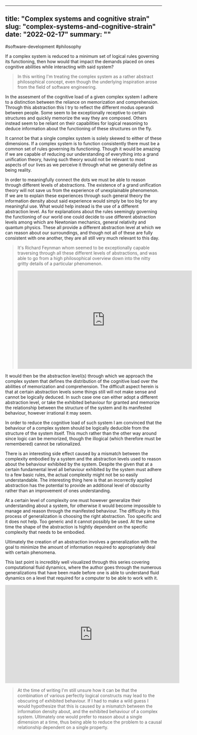 
---
title: "Complex systems and cognitive strain"
slug: "complex-systems-and-cognitive-strain"
date: "2022-02-17"
summary: ""
---

#software-development #philosophy

If a complex system is reduced to a minimum set of logical rules governing its functioning, then how would that impact the demands placed on ones cognitive abilities while interacting with said system?

> In this writing I'm treating the complex system as a rather abstract philosophical concept, even though the underlying inspiration arose from the field of software engineering.

In the assesment of the cognitive load of a given complex system I adhere to a distinction between the reliance on memorization and comprehension. Through this abstraction this I try to reflect the different modus operandi between people. Some seem to be exceptionally receptive to certain structures and quickly memorize the way they are composed. Others instead seem to be reliant on their capabilities for logical reasoning to deduce information about the functioning of these structures on the fly.

It cannot be that a single complex system is solely skewed to either of these dimensions. If a complex system is to function consistently there must be a common set of rules governing its functioning. Though it would be amazing if we are capable of reducing our understanding of everything into a grand unification theory, having such theory would not be relevant to most aspects of our lives as we perceive it through what we generally define as being reality.

In order to meaningfully connect the dots we must be able to reason through different levels of abstractions. The existence of a grand unification theory will not save us from the experience of unexplainable phenomenon. If we are to explain these experiences through such general theory the information density about said experience would simply be too big for any meaningful use. What would help instead is the use of a different abstraction level. As for explanations about the rules seemingly governing the functioning of our world one could decide to use different abstraction levels among which are Newtonian mechanics, general relativity and quantum physics. These all provide a different abstraction level at which we can reason about our surroundings, and though not all of these are fully consistent with one another, they are all still very much relevant to this day.

> It's Richard Feynman whom seemed to be exceptionally capable traversing through all these different levels of abstractions, and was able to go from a high philosophical overview down into the nitty gritty details of a particular phenomenon.
> <iframe width="560" height="315" src="https://www.youtube-nocookie.com/embed/36GT2zI8lVA" title="YouTube video player" frameborder="0" allow="accelerometer; autoplay; clipboard-write; encrypted-media; gyroscope; picture-in-picture" allowfullscreen></iframe>

It would then be the abstraction level(s) through which we approach the complex system that defines the distribution of the cognitive load over the abilities of memorization and comprehension. The difficult aspect herein is that at certain abstraction levels some things still will not make sense and cannot be logically deduced. In such case one can either adopt a different abstraction level, or take the exhibited behaviour for granted and memorize the relationship between the structure of the system and its manifested behaviour, however irrational it may seem. 

In order to reduce the cognitive load of such system I am convinced that the behaviour of a complex system should be logically deducible from the structure of the system itself. This much rather than the other way around since logic can be memorized, though the illogical (which therefore must be remembered) cannot be rationalized.

There is an interesting side effect caused by a mismatch between the complexity embodied by a system and the abstraction levels used to reason about the behaviour exhibited by the system. Despite the given that at a certain fundamental level all behaviour exhibited by the system must adhere to a few basic rules, the actual complexity might not be so easily understandable. The interesting thing here is that an incorrectly applied abstraction has the potential to provide an additional level of obscurity rather than an improvement of ones understanding.

At a certain level of complexity one must however generalize their understanding about a system, for otherwise it would become impossible to manage and reason through the manifested behaviour. The difficulty in this process of generalization is choosing the right abstraction. Too specific and it does not help. Too generic and it cannot possibly be used. At the same time the shape of the abstraction is hightly dependent on the specific complexity that needs to be embodied.

Ultimately the creation of an abstraction involves a generalization with the goal to minimize the amount of information required to appropriately deal with certain phenomena.

This last point is incredibly well visualized through this series covering computational fluid dynamics, where the author goes through the numerous generalizations that have been made before one is able to understand fluid dynamics on a level that required for a computer to be able to work with it.

<iframe width="560" height="315" src="https://www.youtube-nocookie.com/embed/MXs_vkc8hpY" title="YouTube video player" frameborder="0" allow="accelerometer; autoplay; clipboard-write; encrypted-media; gyroscope; picture-in-picture" allowfullscreen></iframe>

> At the time of writing I'm still unsure how it can be that the combination of various perfectly logical constructs may lead to the obscuring of exhibited behaviour. If I had to make a wild guess I would hypothesize that this is caused by a mismatch between the information density about, and the exhibited behaviour of a complex system. Ultimately one would prefer to reason about a single dimension at a time, thus being able to reduce the problem to a causal relationship dependent on a single property.

